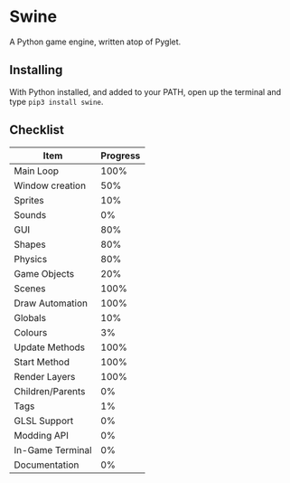 # Swine
A Python game engine, written atop of Pyglet.

## Installing
With Python installed, and added to your PATH, open up the terminal and type `pip3 install swine`.

## Checklist
| Item | Progress |
| ---- | -------- |
| Main Loop | 100% |
| Window creation | 50% |
| Sprites | 10% |
| Sounds | 0% |
| GUI | 80% |
| Shapes | 80% |
| Physics | 80% |
| Game Objects | 20% |
| Scenes | 100% |
| Draw Automation | 100% |
| Globals | 10% |
| Colours | 3% |
| Update Methods | 100% |
| Start Method | 100% |
| Render Layers | 100% |
| Children/Parents | 0% |
| Tags | 1% |
| GLSL Support | 0% |
| Modding API | 0% |
| In-Game Terminal | 0% |
| Documentation | 0% |
